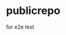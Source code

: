 # publicrepo
for e2e test





































































































































































































































































































































































































































































































































































































































































































































































































































































































































































































































































































































































































































































































































































































































































































































































































































































































































































































































































































































































































































































































































































































































































































































































































































































































































































































































































































































































































































































































































































































































































































































































































































































































































































